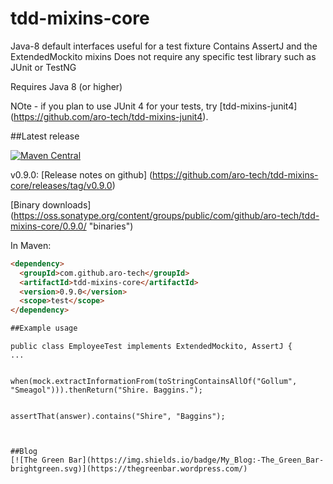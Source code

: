 # tdd-mixins-core
Java-8 default interfaces useful for a test fixture
Contains AssertJ and the ExtendedMockito mixins
Does not require any specific test library such as JUnit or TestNG

Requires Java 8 (or higher)

NOte - if you plan to use JUnit 4 for your tests, try [tdd-mixins-junit4] (https://github.com/aro-tech/tdd-mixins-junit4).


##Latest release

[![Maven Central](https://maven-badges.herokuapp.com/maven-central/com.github.aro-tech/tdd-mixins-core/badge.svg)](http://search.maven.org/#artifactdetails|com.github.aro-tech|tdd-mixins-core|0.9.0|jar)

v0.9.0: [Release notes on github] (https://github.com/aro-tech/tdd-mixins-core/releases/tag/v0.9.0)

[Binary downloads] (https://oss.sonatype.org/content/groups/public/com/github/aro-tech/tdd-mixins-core/0.9.0/ "binaries")

In Maven:

```html
<dependency>
  <groupId>com.github.aro-tech</groupId>
  <artifactId>tdd-mixins-core</artifactId>
  <version>0.9.0</version>
  <scope>test</scope>
</dependency>

##Example usage 
```
	public class EmployeeTest implements ExtendedMockito, AssertJ { 
	...
```	

```
	when(mock.extractInformationFrom(toStringContainsAllOf("Gollum", "Smeagol"))).thenReturn("Shire. Baggins.");
```

```
	assertThat(answer).contains("Shire", "Baggins");
```
		
 
##Blog
[![The Green Bar](https://img.shields.io/badge/My_Blog:-The_Green_Bar-brightgreen.svg)](https://thegreenbar.wordpress.com/)
